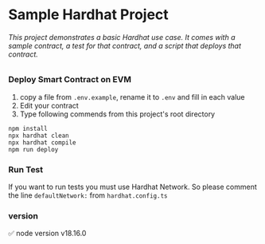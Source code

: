 # Sample Hardhat Project

###### This project demonstrates a basic Hardhat use case. It comes with a sample contract, a test for that contract, and a script that deploys that contract.

### Deploy Smart Contract on EVM
1. copy a file from `.env.example`, rename it to `.env` and fill in each value
2. Edit your contract
3. Type following commends from this project's root directory
```shell
npm install
npx hardhat clean
npx hardhat compile
npm run deploy
```

### Run Test
 If you want to run tests you must use Hardhat Network.
So please comment the line `defaultNetwork:` from `hardhat.config.ts`

### version
✅ node version v18.16.0